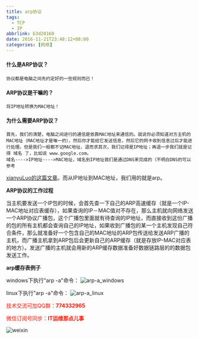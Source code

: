 ```yaml
---
title: arp协议
tags: 
  - TCP
  - IP
abbrlink: b3d20160
date: 2016-11-21T23:48:12+08:00
categories: [网络]
---
```


#### 什么是ARP协议？
	协议都是电脑之间先约定好的一些规则而已！

#### ARP协议是干嘛的？
	将IP地址转换为MAC地址！

#### 为什么需要ARP协议？
<!-- more -->
	首先，我们的清楚，电脑之间进行的通信是依靠MAC地址来通信的。就说你必须知道对方主机的MAC地址（MAC地址才是唯一的），然后你才能给它发送信息，然后它的网卡收到信息过后才能进行处理。但是我们一般都不记MAC地址，退而求其次，我们记得是IP地址；再退一步我们就是记得 域名 了，比如说 www.google.com。
	域名---->IP地址---->MAC地址，域名到IP地址我们是通过DNS来完成的（不明白DNS的可以参考
[xianyuLuo的这篇文章](http://laoxianyu.cn/2016/11/20/DNS%E8%A7%A3%E6%9E%90/ "xianyuLuo_DNS解析")。而从IP地址到MAC地址，我们用的就是arp。

__ARP协议的工作过程__

当主机要发送一个IP包的时候，会首先查一下自己的ARP高速缓存（就是一个IP-MAC地址对应表缓存），如果查询的IP－MAC值对不存在，那么主机就向网络发送一个ARP协议广播包，这个广播包里面就有待查询的IP地址，而直接收到这份广播的包的所有主机都会查询自己的IP地址，如果收到广播包的某一个主机发现自己符合条件，那么就准备好一个包含自己的MAC地址的ARP包传送给发送ARP广播的主机，而广播主机拿到ARP包后会更新自己的ARP缓存（就是存放IP-MAC对应表的地方）。发送广播的主机就会用新的ARP缓存数据准备好数据链路层的的数据包发送工作。

__arp缓存表例子__

windows下执行"arp -a"命令：
![arp-a_windows](http://dl-blog.laoxianyu.cn/arp-a_windows.png)

linux下执行"arp -a"命令：
![arp-a_linux](http://dl-blog.laoxianyu.cn/arp-a_linux.png)


<font color=#ff1201>技术交流可加QQ群：**774332965**<br></font>

<font color=#ff1201>微信订阅号同步：**IT运维那点儿事**</font>

![weixin](http://dl-blog.laoxianyu.cn/weixindy.jpg)
